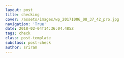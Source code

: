 ```yaml
---
layout: post
title: checking
cover: /assets/images/wp_20171006_08_37_42_pro.jpg
navigation: 'True'
date: 2018-02-04T14:36:04.485Z
tags: check
class: post-template
subclass: post-check
author: sriram
---
```


